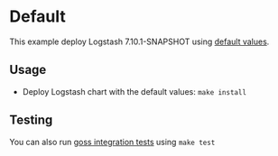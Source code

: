 # Default

This example deploy Logstash 7.10.1-SNAPSHOT using [default values][].


## Usage

* Deploy Logstash chart with the default values: `make install`


## Testing

You can also run [goss integration tests][] using `make test`


[goss integration tests]: https://github.com/elastic/helm-charts/tree/7.10/logstash/examples/default/test/goss.yaml
[default values]: https://github.com/elastic/helm-charts/tree/7.10/logstash/values.yaml
